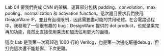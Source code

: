 Lab 04 要我們完成 CNN 的架構，運算部分包括 padding、convolution、max pooling、normalization 和 activation function。這次題目要求我們使用 DesignWare IP，並且有面積限制，因此需要盡可能的共用硬體。在合電路過程中，我發現了一個很有趣的 bug：DesignWare 提供的 dot product，也就是乘完再加功能，竟然比直接使用乘法和加法佔用更大的面積。

這次 Lab 是我第一次寫超過 1000 行的 Verilog，也是第一次邊吃飯邊debug，但打完這次還不能鬆懈，下次更難。
